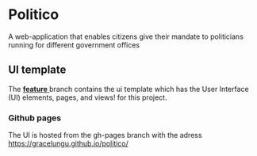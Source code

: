 # Politico
A web-application that enables citizens give their mandate to politicians running for different government offices

## UI template
The <a href="https://github.com/gracelungu/politico/tree/feature"><b>feature</b> </a> branch contains the ui template which has the User Interface (UI) elements, pages, and views! for this project.

### Github pages
The UI is hosted from the gh-pages branch with the adress <a href="https://gracelungu.github.io/politico/">https://gracelungu.github.io/politico/</a>

